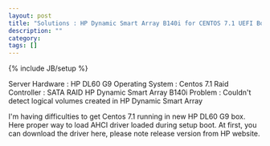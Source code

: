 ```yaml
---
layout: post
title: "Solutions : HP Dynamic Smart Array B140i for CENTOS 7.1 UEFI Boot"
description: ""
category: 
tags: []
---
```

{% include JB/setup %}

Server Hardware  : HP DL60 G9
Operating System : Centos 7.1
Raid Controller : SATA RAID HP Dynamic Smart Array B140i
Problem : Couldn't detect logical volumes created in HP Dynamic Smart Array


I'm having difficulties to get Centos 7.1 running in new HP DL60 G9 box. Here proper way to load
AHCI driver loaded during setup boot. At first, you can download the driver here, please note release version
from HP website.



